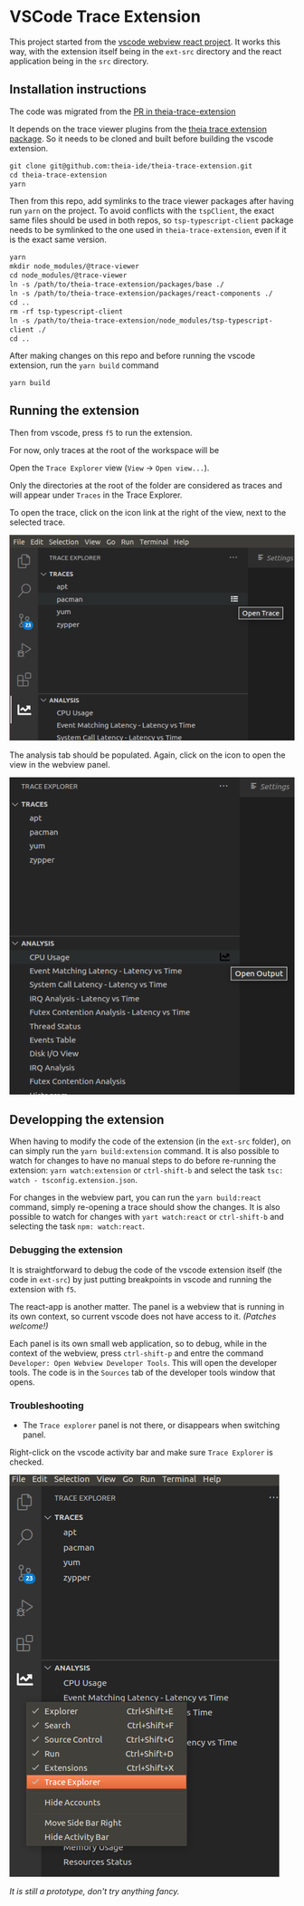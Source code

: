 # VSCode Trace Extension

This project started from the [vscode webview react project](https://github.com/rebornix/vscode-webview-react). It works this way, with the extension itself being in the `ext-src` directory and the react application being in the `src` directory.

## Installation instructions

The code was migrated from the [PR in theia-trace-extension](https://github.com/theia-ide/theia-trace-extension/pull/124)

It depends on the trace viewer plugins from the [theia trace extension package](https://github.com/theia-ide/theia-trace-extension/). So it needs to be cloned and built before building the vscode extension.

```
git clone git@github.com:theia-ide/theia-trace-extension.git
cd theia-trace-extension
yarn
```

Then from this repo, add symlinks to the trace viewer packages after having run `yarn` on the project. To avoid conflicts with the `tspClient`, the exact same files should be used in both repos, so `tsp-typescript-client` package needs to be symlinked to the one used in `theia-trace-extension`, even if it is the exact same version.

```
yarn
mkdir node_modules/@trace-viewer
cd node_modules/@trace-viewer
ln -s /path/to/theia-trace-extension/packages/base ./
ln -s /path/to/theia-trace-extension/packages/react-components ./
cd ..
rm -rf tsp-typescript-client
ln -s /path/to/theia-trace-extension/node_modules/tsp-typescript-client ./
cd ..
```

After making changes on this repo and before running the vscode extension, run the `yarn build` command

```
yarn build
```

## Running the extension

Then from vscode, press `f5` to run the extension.

For now, only traces at the root of the workspace will be 

Open the `Trace Explorer` view (`View` -> `Open view...`).

Only the directories at the root of the folder are considered as traces and will appear under `Traces` in the Trace Explorer.

To open the trace, click on the icon link at the right of the view, next to the selected trace.

![open-trace](https://raw.githubusercontent.com/tahini/vscode-trace-extension/master/doc/images/OpenTrace.png)

The analysis tab should be populated. Again, click on the icon to open the view in the webview panel.

![open-output](https://raw.githubusercontent.com/tahini/vscode-trace-extension/master/doc/images/OpenOutput.png)

## Developping the extension

When having to modify the code of the extension (in the `ext-src` folder), on can simply run the `yarn build:extension` command. It is also possible to watch for changes to have no manual steps to do before re-running the extension: `yarn watch:extension` or `ctrl-shift-b` and select the task `tsc: watch - tsconfig.extension.json`.

For changes in the webview part, you can run the `yarn build:react` command, simply re-opening a trace should show the changes. It is also possible to watch for changes with `yart watch:react` or `ctrl-shift-b` and selecting the task `npm: watch:react`.

### Debugging the extension

It is straightforward to debug the code of the vscode extension itself (the code in `ext-src`) by just putting breakpoints in vscode and running the extension with `f5`.

The react-app is another matter. The panel is a webview that is running in its own context, so current vscode does not have access to it. _(Patches welcome!)_ 

Each panel is its own small web application, so to debug, while in the context of the webview, press `ctrl-shift-p` and entre the command `Developer: Open Webview Developer Tools`. This will open the developer tools. The code is in the `Sources` tab of the developer tools window that opens.

### Troubleshooting

 * The `Trace explorer` panel is not there, or disappears when switching panel.

Right-click on the vscode activity bar and make sure `Trace Explorer` is checked.

![trace-explorer-activity-bar](https://raw.githubusercontent.com/tahini/vscode-trace-extension/master/doc/images/TraceExplorerActivityBar.png)

_It is still a prototype, don't try anything fancy._